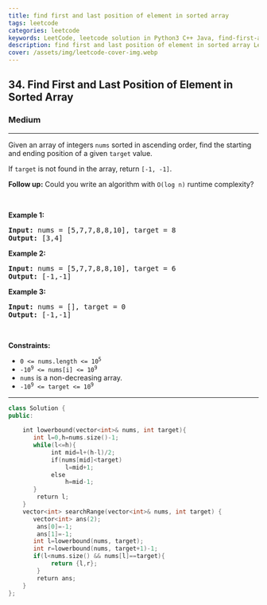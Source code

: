 ```yaml
---
title: find first and last position of element in sorted array
tags: leetcode
categories: leetcode
keywords: LeetCode, leetcode solution in Python3 C++ Java, find-first-and-last-position-of-element-in-sorted-array solution
description: find first and last position of element in sorted array LeetCode Solution Explained
cover: /assets/img/leetcode-cover-img.webp
---
```





<h2>34. Find First and Last Position of Element in Sorted Array</h2><h3>Medium</h3><hr><div><p>Given an array of integers <code>nums</code> sorted in ascending order, find the starting and ending position of a given <code>target</code> value.</p>

<p>If <code>target</code> is not found in the array, return <code>[-1, -1]</code>.</p>

<p><strong>Follow up:</strong>&nbsp;Could you write an algorithm with&nbsp;<code>O(log n)</code> runtime complexity?</p>

<p>&nbsp;</p>
<p><strong>Example 1:</strong></p>
<pre><strong>Input:</strong> nums = [5,7,7,8,8,10], target = 8
<strong>Output:</strong> [3,4]
</pre><p><strong>Example 2:</strong></p>
<pre><strong>Input:</strong> nums = [5,7,7,8,8,10], target = 6
<strong>Output:</strong> [-1,-1]
</pre><p><strong>Example 3:</strong></p>
<pre><strong>Input:</strong> nums = [], target = 0
<strong>Output:</strong> [-1,-1]
</pre>
<p>&nbsp;</p>
<p><strong>Constraints:</strong></p>

<ul>
	<li><code>0 &lt;= nums.length &lt;= 10<sup>5</sup></code></li>
	<li><code>-10<sup>9</sup>&nbsp;&lt;= nums[i]&nbsp;&lt;= 10<sup>9</sup></code></li>
	<li><code>nums</code> is a non-decreasing array.</li>
	<li><code>-10<sup>9</sup>&nbsp;&lt;= target&nbsp;&lt;= 10<sup>9</sup></code></li>
</ul>
</div>

---




```cpp
class Solution {
public:
    
    int lowerbound(vector<int>& nums, int target){
       int l=0,h=nums.size()-1;
       while(l<=h){
            int mid=l+(h-l)/2;
            if(nums[mid]<target)
                l=mid+1;
            else
                h=mid-1; 
       }
        return l;
    }
    vector<int> searchRange(vector<int>& nums, int target) {
       vector<int> ans(2);
        ans[0]=-1;
        ans[1]=-1;
       int l=lowerbound(nums, target);
       int r=lowerbound(nums, target+1)-1;
       if(l<nums.size() && nums[l]==target){
            return {l,r};
        }
        return ans;
    }
};

```
